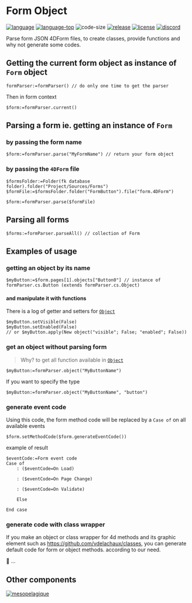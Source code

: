# Form Object

[![language][code-shield]][code-url]
[![language-top][code-top]][code-url]
![code-size][code-size]
[![release][release-shield]][release-url]
[![license][license-shield]][license-url]
[![discord][discord-shield]][discord-url]

Parse form JSON 4DForm files, to create classes, provide functions and why not generate some codes.

## Getting the current form object as instance of `Form` object


```4d
formParser:=formParser() // do only one time to get the parser
```

Then in form context

```4d
$form:=formParser.current()
```

## Parsing a form ie. getting an instance of `Form`

### by passing the form name

```4d
$form:=formParser.parse("MyFormName") // return your form object
```

### by passing the `4DForm` file

```4d
$formsFolder:=Folder(fk database folder).folder("Project/Sources/Forms")
$formFile:=$formsFolder.folder("FormButton").file("form.4DForm")

$form:=formParser.parse($formFile)
```

## Parsing all forms

```4d
$forms:=formParser.parseAll() // collection of Form
```

## Examples of usage

### getting an object by its name

```4d
$myButton:=$form.pages[1].objects["Button0"] // instance of formParser.cs.Button (extends formParser.cs.Object)
```

#### and manipulate it with functions

There is a log of getter and setters for [`Object`](Project/Sources/Classes/Object.4dm)

```4d
$myButton.setVisible(False)
$myButton.setEnabled(False)
// or $myButton.apply(New object("visible"; False; "enabled"; False))
```

### get an object without parsing form

> Why? to get all function available in [`Object`](Project/Sources/Classes/Object.4dm)

```4d
$myButton:=formParser.object("MyButtonName")
```

If you want to specify the type

```4d
$myButton:=formParser.object("MyButtonName", "button")
```

### generate event code

Using this code, the form method code will be replaced by a `Case of` on all available events

```4d
$form.setMethodCode($form.generateEventCode())
```

example of result

```4d
$eventCode:=Form event code
Case of 
	: ($eventCode=On Load)
		
	: ($eventCode=On Page Change)
		
	: ($eventCode=On Validate)

	Else 
		
End case 

```

### generate code with class wrapper

If you make an object or class wrapper for 4d methods and its graphic element such as https://github.com/vdelachaux/classes, you can generate default code for form or object methods. according to our need.

🚧 ...

## Other components

[<img src="https://mesopelagique.github.io/quatred.png" alt="mesopelagique"/>](https://mesopelagique.github.io/)

<!-- MARKDOWN LINKS & IMAGES -->
<!-- https://www.markdownguide.org/basic-syntax/#reference-style-links -->
[code-shield]: https://img.shields.io/static/v1?label=language&message=4d&color=blue
[code-top]: https://img.shields.io/github/languages/top/mesopelagique/FormObject.svg
[code-size]: https://img.shields.io/github/languages/code-size/mesopelagique/FormObject.svg
[code-url]: https://developer.4d.com/
[release-shield]: https://img.shields.io/github/v/release/mesopelagique/FormObject
[release-url]: https://github.com/mesopelagique/FormObject/releases/latest
[license-shield]: https://img.shields.io/github/license/mesopelagique/FormObject
[license-url]: LICENSE.md
[discord-shield]: https://img.shields.io/badge/chat-discord-7289DA?logo=discord&style=flat
[discord-url]: https://discord.gg/dVTqZHr
